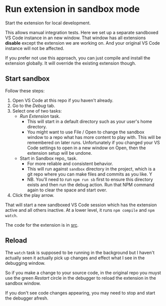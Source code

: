 # Run extension in sandbox mode

Start the extension for local development.

This allows manual integration tests. Here we set up a separate sandboxed VS Code instance in an new window. That window has all extensions **disable** except the extension we are working on. And your original VS Code instance will not be affected.

If you prefer not use this approach, you can just compile and install the extension globally. It will override the existing extension though.


## Start sandbox

Follow these steps:

1. Open VS Code at this repo if you haven't already.
2. Go to the _Debug_ tab.
3. Select one of two tasks:
    - _Run Extension_ task.
        - This will start in a default directory such as your user's home directory.
        - You might want to use File / Open to change the sandbox window to a repo what has more content to play with. This will be remembered on later runs. Unfortunately if you changed your VS Code settings to open in a new window on Open, then the extension setup will be undone.
    - Start in Sandbox repo_ task.
        - For more reliable and consistent behavior.
        - This will run against `sandbox` directory in the project, which is a git repo where you can make files and commits as you like. Y
        - NB. You'll need to run `npm run sb` first to ensure this directory exists and then run the debug action. Run that NPM command again to clear the space and start over.
4. Click the play arrow.

That will start a new sandboxed VS Code session which has the extension active and all others inactive. At a lower level, it runs `npm compile` and `npm watch`.

The code for the extension is in [src](/src/).


## Reload

The `watch` task is supposed to be running in the background but I haven't actually seen it actually pick up changes and effect what I see in the debugging window.

So if you make a change to your source code, in the original repo you muyst use the green _Restart_ circle in the debugger to reload the extension in the sandbox window.

If you don't see code changes appearing, you may need to stop and start the debugger afresh.
